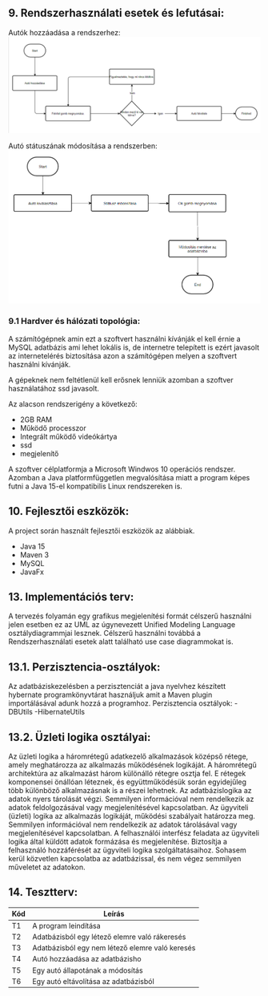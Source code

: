 
## 9. **Rendszerhasználati esetek és lefutásai:**

Autók hozzáadása a rendszerhez:
![Autók hozzáadása a rendszerhez](https://raw.githubusercontent.com/BenyBalazs/Autoszerelo_Alkalmazas/master/docs/kepek/autofelvetel.png?token=AKLXTH3CWUPR7OWX3VUGAHS7N6ALU)

Autó státuszának módosítása a rendszerben:
![Autó státuszának módosítása a rendszerben](https://raw.githubusercontent.com/BenyBalazs/Autoszerelo_Alkalmazas/master/docs/kepek/statusz%20v%C3%A1lt%C3%A1s.png?token=AKLXTH2WPDHDKABXWRYSRRK7N6AUM)

### 9.1 **Hardver és hálózati topológia:**
A számítógépnek amin ezt a szoftvert használni kívánják el kell érnie a MySQL adatbázis ami lehet lokális is, de internetre telepített is ezért javasolt az internetelérés biztosítása azon a számítógépen melyen a szoftvert használni kívánják.

A gépeknek nem feltétlenül kell erősnek lenniük azomban a szoftver használatához ssd javasolt. 

Az alacson rendszerigény a következő: 
- 2GB RAM
- Működő processzor
- Integrált működő videókártya
- ssd
- megjelenítő

A szoftver célplatformja a Microsoft Windwos 10 operációs rendszer. Azomban a Java platformfüggetlen megvalósítása miatt a program képes futni a Java 15-el kompatibilis Linux rendszereken is.

## 10. **Fejlesztői eszközök:**

A project során használt fejlesztői eszközök az alábbiak.

- Java 15
- Maven 3
- MySQL
- JavaFx

## 13. **Implementációs terv:**

A tervezés folyamán egy grafikus megjelenítési formát célszerű használni jelen esetben ez az UML az úgynevezett Unified Modeling Language osztálydiagrammjai lesznek. Célszerű használni továbbá a Rendszerhasználati esetek alatt található use case diagrammokat is. 

## 13.1. **Perzisztencia-osztályok:**

Az adatbáziskezelésben a perzisztenciát a java nyelvhez készített hybernate programkönyvtárat használjuk amit a Maven plugin importálásával adunk hozzá a programhoz. Perzisztencia osztályok: -DBUtils -HibernateUtils

## 13.2. **Üzleti logika osztályai:**

Az üzleti logika a háromrétegű adatkezelő alkalmazások középső rétege, amely meghatározza az alkalmazás működésének logikáját. A háromrétegű architektúra az alkalmazást három különálló rétegre osztja fel. E rétegek komponensei önállóan léteznek, és együttműködésük során egyidejűleg több különböző alkalmazásnak is a részei lehetnek. Az adatbázislogika az adatok nyers tárolását végzi. Semmilyen információval nem rendelkezik az adatok feldolgozásával vagy megjelenítésével kapcsolatban. Az ügyviteli (üzleti) logika az alkalmazás logikáját, működési szabályait határozza meg. Semmilyen információval nem rendelkezik az adatok tárolásával vagy megjelenítésével kapcsolatban. A felhasználói interfész feladata az ügyviteli logika által küldött adatok formázása és megjelenítése. Biztosítja a felhasználó hozzáférését az ügyviteli logika szolgáltatásaihoz. Sohasem kerül közvetlen kapcsolatba az adatbázissal, és nem végez semmilyen műveletet az adatokon.

## 14. **Tesztterv:**

 Kód | Leírás |
| --- | ----------- |
| T1 | A program leindítása |
| T2 | Adatbázisból egy létező elemre való rákeresés |
| T3 | Adatbázisból egy nem létező elemre való keresés |
| T4 | Autó hozzáadása az adatbázisho |
| T5 | Egy autó állapotának a módosítás |
| T6 | Egy autó eltávolítása az adatbázisból |


